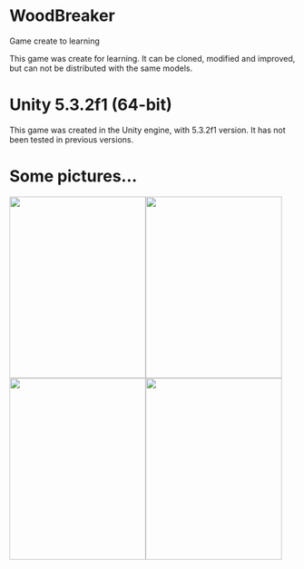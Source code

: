 # WoodBreaker
Game create to learning

This game was create for learning.
It can be cloned, modified and improved, but can not be distributed with the same models.

# Unity 5.3.2f1 (64-bit)

This game was created in the Unity engine, with 5.3.2f1 version.
It has not been tested in previous versions.

# Some pictures...

<img src="https://dl.dropboxusercontent.com/u/20234298/Pictures%20Games/Screenshot_20160302-085724.png" width="240" height="320"><img src="https://dl.dropboxusercontent.com/u/20234298/Pictures%20Games/Screenshot_20160302-085737.png" width="240" height="320"><img src="https://dl.dropboxusercontent.com/u/20234298/Pictures%20Games/Screenshot_20160302-085743.png" width="240" height="320"><img src="https://dl.dropboxusercontent.com/u/20234298/Pictures%20Games/Screenshot_20160302-090001.png" width="240" height="320">

